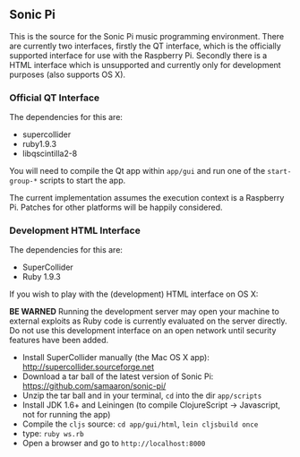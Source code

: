 ## Sonic Pi

This is the source for the Sonic Pi music programming environment. There are currently two interfaces, firstly the QT interface, which is the officially supported interface for use with the Raspberry Pi. Secondly there is a HTML interface which is unsupported and currently only for development purposes (also supports OS X).

### Official QT Interface

The dependencies for this are:

* supercollider
* ruby1.9.3
* libqscintilla2-8

You will need to compile the Qt app within `app/gui` and run one of the `start-group-*` scripts to start the app.

The current implementation assumes the execution context is a Raspberry Pi. Patches for other platforms will be happily considered.

### Development HTML Interface

The dependencies for this are:

* SuperCollider
* Ruby 1.9.3

If you wish to play with the (development) HTML interface on OS X:

**BE WARNED** Running the development server may open your machine to external exploits as Ruby code is currently evaluated on the server directly. Do not use this development interface on an open network until security features have been added.


* Install SuperCollider manually (the Mac OS X app): http://supercollider.sourceforge.net
* Download a tar ball of the latest version of Sonic Pi: https://github.com/samaaron/sonic-pi/
* Unzip the tar ball and in your terminal, `cd` into the dir `app/scripts`
* Install JDK 1.6+ and Leiningen (to compile ClojureScript -> Javascript, not for running the app)
* Compile the `cljs` source: `cd app/gui/html`, `lein cljsbuild once`
* type: `ruby ws.rb`
* Open a browser and go to `http://localhost:8000`
